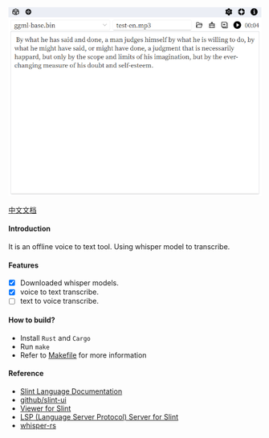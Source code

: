 ![screenshot](./screenshot/vtbox.png)

[中文文档](./README.zh-CN.md)

#### Introduction
It is an offline voice to text tool. Using whisper model to transcribe.

#### Features
- [x] Downloaded whisper models.
- [x] voice to text transcribe.
- [ ] text to voice transcribe.

#### How to build?
- Install `Rust` and `Cargo`
- Run `make`
- Refer to [Makefile](./Makefile) for more information

#### Reference
- [Slint Language Documentation](https://slint-ui.com/releases/1.0.0/docs/slint/)
- [github/slint-ui](https://github.com/slint-ui/slint)
- [Viewer for Slint](https://github.com/slint-ui/slint/tree/master/tools/viewer)
- [LSP (Language Server Protocol) Server for Slint](https://github.com/slint-ui/slint/tree/master/tools/lsp)
- [whisper-rs](https://github.com/tazz4843/whisper-rs)

